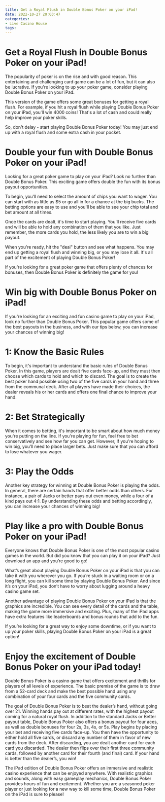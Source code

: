 ```yaml
---
title: Get a Royal Flush in Double Bonus Poker on your iPad!
date: 2022-10-27 20:03:47
categories:
- Live Casino House
tags:
---
```



#  Get a Royal Flush in Double Bonus Poker on your iPad!

The popularity of poker is on the rise and with good reason. This entertaining and challenging card game can be a lot of fun, but it can also be lucrative. If you're looking to up your poker game, consider playing Double Bonus Poker on your iPad.

This version of the game offers some great bonuses for getting a royal flush. For example, if you hit a royal flush while playing Double Bonus Poker on your iPad, you'll win 4000 coins! That's a lot of cash and could really help improve your poker skills.

So, don't delay - start playing Double Bonus Poker today! You may just end up with a royal flush and some extra cash in your pocket.

#  Double your fun with Double Bonus Poker on your iPad!

Looking for a great poker game to play on your iPad? Look no further than Double Bonus Poker. This exciting game offers double the fun with its bonus payout opportunities.

To begin, you'll need to select the amount of chips you want to wager. You can start with as little as $5 or go all in for a chance at the big bucks. The betting options are easy to use and you'll be able to see your chip total and bet amount at all times.

Once the cards are dealt, it's time to start playing. You'll receive five cards and will be able to hold any combination of them that you like. Just remember, the more cards you hold, the less likely you are to win a big payout.

When you're ready, hit the "deal" button and see what happens. You may end up getting a royal flush and winning big, or you may lose it all. It's all part of the excitement of playing Double Bonus Poker!

If you're looking for a great poker game that offers plenty of chances for bonuses, then Double Bonus Poker is definitely the game for you!

#  Win big with Double Bonus Poker on iPad!

If you're looking for an exciting and fun casino game to play on your iPad, look no further than Double Bonus Poker. This popular game offers some of the best payouts in the business, and with our tips below, you can increase your chances of winning big!

# 1: Know the Basic Rules

To begin, it's important to understand the basic rules of Double Bonus Poker. In this game, players are dealt five cards face-up, and they must then choose which cards to hold and which to discard. The goal is to create the best poker hand possible using two of the five cards in your hand and three from the communal deck. After all players have made their choices, the dealer reveals his or her cards and offers one final chance to improve your hand.

# 2: Bet Strategically

When it comes to betting, it's important to be smart about how much money you're putting on the line. If you're playing for fun, feel free to bet conservatively and see how far you can get. However, if you're hoping to win big, you'll need to place larger bets. Just make sure that you can afford to lose whatever you wager.

# 3: Play the Odds

Another key strategy for winning at Double Bonus Poker is playing the odds. In general, there are certain hands that offer better odds than others. For instance, a pair of Jacks or better pays out even money, while a four of a kind pays out 4:1. By understanding these odds and betting accordingly, you can increase your chances of winning big!

#  Play like a pro with Double Bonus Poker on your iPad!

Everyone knows that Double Bonus Poker is one of the most popular casino games in the world. But did you know that you can play it on your iPad? Just download an app and you’re good to go!

What’s great about playing Double Bonus Poker on your iPad is that you can take it with you wherever you go. If you’re stuck in a waiting room or on a long flight, you can kill some time by playing Double Bonus Poker. And since it’s on your iPad, you don’t have to worry about lugging around a heavy casino game set.

Another advantage of playing Double Bonus Poker on your iPad is that the graphics are incredible. You can see every detail of the cards and the table, making the game more immersive and exciting. Plus, many of the iPad apps have extra features like leaderboards and bonus rounds that add to the fun.

If you’re looking for a great way to enjoy some downtime, or if you want to up your poker skills, playing Double Bonus Poker on your iPad is a great option!

#  Enjoy the excitement of Double Bonus Poker on your iPad today!

Double Bonus Poker is a casino game that offers excitement and thrills for players of all levels of experience. The basic premise of the game is to draw from a 52-card deck and make the best possible hand using any combination of your four cards and the five community cards.

The goal of Double Bonus Poker is to beat the dealer’s hand, without going over 21. Winning hands pay out at different rates, with the highest payout coming for a natural royal flush. In addition to the standard Jacks or Better payout table, Double Bonus Poker also offers a bonus payout for four aces, as well as double bonuses for four 2s, 3s, 4s, or 5s. Play begins by placing your bet and receiving five cards face-up. You then have the opportunity to either hold all five cards, or discard any number of them in favor of new cards from the deck. After discarding, you are dealt another card for each card you discarded. The dealer then flips over their first three community cards, followed by another card for their fourth (and final) card. If your hand is better than the dealer’s, you win!

The iPad edition of Double Bonus Poker offers an immersive and realistic casino experience that can be enjoyed anywhere. With realistic graphics and sounds, along with easy gameplay mechanics, Double Bonus Poker provides hours of fun and excitement. Whether you are a seasoned poker player or just looking for a new way to kill some time, Double Bonus Poker on the iPad is sure to please!